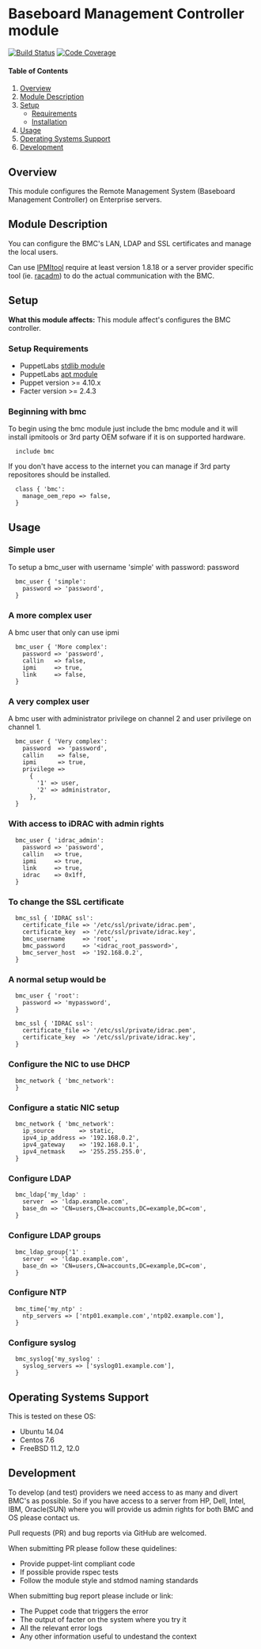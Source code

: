 # Baseboard Management Controller module

[![Build Status](https://api.travis-ci.org/horsefish/bmc.png?branch=master)](https://travis-ci.org/horsefish/bmc)
[![Code Coverage](https://coveralls.io/repos/github/horsefish/bmc/badge.svg?branch=master)](https://coveralls.io/github/horsefish/bmc)

[IPMItool]: https://sourceforge.net/projects/ipmitool/
[stdlib module]: https://github.com/puppetlabs/puppetlabs-stdlib
[apt module]: https://forge.puppet.com/puppetlabs/apt
[racadm]: http://pilot.search.dell.com/racadm

#### Table of Contents

1. [Overview](#overview)
2. [Module Description](#Module-Description)
3. [Setup](#Setup)
    * [Requirements](#Setup-Requirements)
    * [Installation](#Beginning-with-bmc)
4. [Usage](#Usage)
5. [Operating Systems Support](#Operating-Systems-Support)
6. [Development](#Development)

## Overview

This module configures the Remote Management System (Baseboard Management Controller) on Enterprise servers.

## Module Description

You can configure the BMC's LAN, LDAP and SSL certificates and manage the local users.

Can use [IPMItool] require at least version 1.8.18 or a server provider specific tool (ie. [racadm]) to do the actual
communication with the BMC.

## Setup

**What this module affects:**
This module affect's configures the BMC controller.

### Setup Requirements
* PuppetLabs [stdlib module]
* PuppetLabs [apt module]
* Puppet version >= 4.10.x
* Facter version >= 2.4.3

### Beginning with bmc
To begin using the bmc module just include the bmc module and it will install ipmitools or 3rd party OEM sofware if it
is on supported hardware.
```puppet
  include bmc
```

If you don't have access to the internet you can manage if 3rd party repositores should be installed. 
```puppet
  class { 'bmc':
    manage_oem_repo => false,
  }
```

## Usage
### Simple user
To setup a bmc_user with username 'simple' with password: password
```puppet
  bmc_user { 'simple':
    password => 'password',
  }
```
### A more complex user
A bmc user that only can use ipmi
```puppet
  bmc_user { 'More complex':
    password => 'password',
    callin   => false,
    ipmi     => true,
    link     => false,
  }
```
### A very complex user
A bmc user with administrator privilege on channel 2 and user privilege on channel 1. 
```puppet
  bmc_user { 'Very complex':
    password  => 'password',
    callin    => false,
    ipmi      => true,
    privilege => 
      {
        '1' => user,
        '2' => administrator,
      },
  }
```
### With access to iDRAC with admin rights
```puppet
  bmc_user { 'idrac_admin':
    password => 'password',
    callin   => true,
    ipmi     => true,
    link     => true,
    idrac    => 0x1ff,
  }
```
### To change the SSL certificate 
```puppet
  bmc_ssl { 'IDRAC ssl':
    certificate_file => '/etc/ssl/private/idrac.pem',
    certificate_key  => '/etc/ssl/private/idrac.key',
    bmc_username     => 'root',
    bmc_password     => '<idrac_root_password>',
    bmc_server_host  => '192.168.0.2',
  }
```
### A normal setup would be
```puppet
  bmc_user { 'root':
    password => 'mypassword',
  }
  
  bmc_ssl { 'IDRAC ssl':
    certificate_file => '/etc/ssl/private/idrac.pem',
    certificate_key  => '/etc/ssl/private/idrac.key',
  }
```
### Configure the NIC to use DHCP
```puppet
  bmc_network { 'bmc_network':
  }
```
### Configure a static NIC setup
```puppet
  bmc_network { 'bmc_network':
    ip_source       => static,
    ipv4_ip_address => '192.168.0.2',
    ipv4_gateway    => '192.168.0.1',
    ipv4_netmask    => '255.255.255.0',
  }
```
### Configure LDAP
```puppet
  bmc_ldap{'my_ldap' :
    server  => 'ldap.example.com',
    base_dn => 'CN=users,CN=accounts,DC=example,DC=com',
  }
```
### Configure LDAP groups
```puppet
  bmc_ldap_group{'1' :
    server  => 'ldap.example.com',
    base_dn => 'CN=users,CN=accounts,DC=example,DC=com',
  }
```
### Configure NTP
```puppet
  bmc_time{'my_ntp' :
    ntp_servers => ['ntp01.example.com','ntp02.example.com'],
  }
```
### Configure syslog
```puppet
  bmc_syslog{'my_syslog' :
    syslog_servers => ['syslog01.example.com'],
  }
```

## Operating Systems Support

This is tested on these OS:
- Ubuntu 14.04
- Centos 7.6
- FreeBSD 11.2, 12.0

## Development
To develop (and test) providers we need access to as many and divert BMC's
as possible. So if you have access to a server from HP, Dell, Intel, IBM, Oracle(SUN)
where you will provide us admin rights for both BMC and OS please contact us.

Pull requests (PR) and bug reports via GitHub are welcomed.

When submitting PR please follow these quidelines:
- Provide puppet-lint compliant code
- If possible provide rspec tests
- Follow the module style and stdmod naming standards

When submitting bug report please include or link:
- The Puppet code that triggers the error
- The output of facter on the system where you try it
- All the relevant error logs
- Any other information useful to undestand the context
